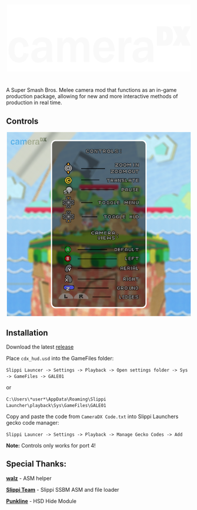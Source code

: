 <p align="center">
<img src="https://raw.githubusercontent.com/sadkellz/CameraDX/main/resources/CameraDX_white.png" alt="CameraDX Logo" width="500"/>
</p>

#

A Super Smash Bros. Melee camera mod that functions as an in-game production package, allowing for new and more interactive methods of production in real time.
## Controls
<p align="center">
<img src="https://raw.githubusercontent.com/sadkellz/CameraDX/main/resources/menu_graphic.png" alt="CameraDX Logo" width="500"/>
</p>

## Installation
Download the latest [release](https://github.com/sadkellz/CameraDX/releases)

Place `cdx_hud.usd` into the GameFiles folder:

`Slippi Launcer -> Settings -> Playback -> Open settings folder -> Sys -> GameFiles -> GALE01`

or

`C:\Users\*user*\AppData\Roaming\Slippi Launcher\playback\Sys\GameFiles\GALE01`

Copy and paste the code from `CameraDX Code.txt` into Slippi Launchers gecko code manager:

`Slippi Launcer -> Settings -> Playback -> Manage Gecko Codes -> Add`

**Note:** Controls only works for port 4!

## Special Thanks:
[**walz**](https://twitter.com/walz_dev) - ASM helper

[**Slippi Team**](https://github.com/project-slippi/slippi-ssbm-asm) - Slippi SSBM ASM and file loader

[**Punkline**](https://smashboards.com/threads/hsd_hide-module-non-destructive-model-hiding.496233/) - HSD Hide Module
